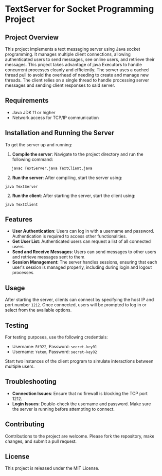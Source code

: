 # TextServer for Socket Programming Project

## Project Overview
This project implements a text messaging server using Java socket programming. It manages multiple client connections, allowing authenticated users to send messages, see online users, and retrieve their messages. This project takes advantage of java Executors
to handle concurrent processes cleanly and efficiently. The server uses a cached thread pull to avoid the overhead of needing to create and manage new threads. The client relies on a single thread to handle processing server messages and sending client responses to said server.


## Requirements
- Java JDK 11 or higher
- Network access for TCP/IP communication

## Installation and Running the Server
To get the server up and running:

1. **Compile the server**:
   Navigate to the project directory and run the following command:

```bash
   javac TextServer.java TextClient.java
```

2. **Run the server**:
After compiling, start the server using:
```
java TextServer
```
2. **Run the client**:
After starting the server, start the client using:
```
java TextClient
```
## Features
- **User Authentication**: Users can log in with a username and password. Authentication is required to access other functionalities.
- **Get User List**: Authenticated users can request a list of all connected users.
- **Send and Receive Messages**: Users can send messages to other users and retrieve messages sent to them.
- **Session Management**: The server handles sessions, ensuring that each user's session is managed properly, including during login and logout processes.

## Usage
After starting the server, clients can connect by specifying the host IP and port number `1212`. Once connected, users will be prompted to log in or select from the available options.

## Testing
For testing purposes, use the following credentials:
- Username: `Rf922`, Password: `secret-key01`
- Username: `Yetem`, Password: `secret-key02`

Start two instances of the client program to simulate interactions between multiple users.

## Troubleshooting
- **Connection Issues**: Ensure that no firewall is blocking the TCP port 1212.
- **Login Issues**: Double-check the username and password. Make sure the server is running before attempting to connect.

## Contributing
Contributions to the project are welcome. Please fork the repository, make changes, and submit a pull request.

## License
This project is released under the MIT License.
